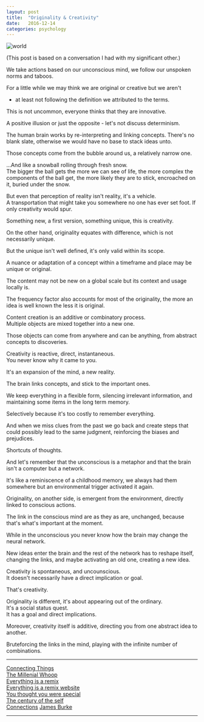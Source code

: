 ```yaml
---
layout: post
title:  "Originality & Creativity"
date:   2016-12-14
categories: psychology
---
```



![world]({{site.baseurl}}/assets/world.png)


(This post is based on a conversation I had with my significant other.)

We take actions based on our unconscious mind, we follow our unspoken
norms and taboos.

For a little while we may think we are original or creative but we aren't
- at least not following the definition we attributed to the terms.

This is not uncommon, everyone thinks that they are innovative.

A positive illusion or just the opposite - let's not discuss determinism.

The human brain works by re-interpreting and linking concepts. There's
no blank slate, otherwise we would have no base to stack ideas unto.

Those concepts come from the bubble around us, a relatively narrow one.

...And like a snowball rolling through fresh snow.  
The bigger the ball gets the more we can see of life, the more complex
the components of the ball get, the more likely they are to stick,
encroached on it, buried under the snow.

But even that perception of reality isn't reality, it's a vehicle.  
A transportation that might take you somewhere no one has ever set foot. If
only creativity would spur.

Something new, a first version, something unique, this is creativity.

On the other hand, originality equates with difference, which is not
necessarily unique.

But the unique isn't well defined, it's only valid within its scope.

A nuance or adaptation of a concept within a timeframe and place may be
unique or original.

The content may not be new on a global scale but its context and usage
locally is.

The frequency factor also accounts for most of the originality, the more an
idea is well known the less it is original.

Content creation is an additive or combinatory process.  
Multiple objects are mixed together into a new one.

Those objects can come from anywhere and can be anything, from abstract
concepts to discoveries.

Creativity is reactive, direct, instantaneous.  
You never know why it came to you.

It's an expansion of the mind, a new reality.

The brain links concepts, and stick to the important ones.

We keep everything in a flexible form, silencing irrelevant information, and
maintaining some items in the long term memory.

Selectively because it's too costly to remember everything.

And when we miss clues from the past we go back and create steps that
could possibly lead to the same judgment, reinforcing the biases and
prejudices.

Shortcuts of thoughts.

And let's remember that the unconscious is a metaphor and that the brain isn't
a computer but a network.

It's like a reminiscence of a childhood memory, we always had them
somewhere but an environmental trigger activated it again.

Originality, on another side, is emergent from the environment, directly
linked to conscious actions.

The link in the conscious mind are as they as are, unchanged, because
that's what's important at the moment.

While in the unconscious you never know how the brain may change the
neural network.

New ideas enter the brain and the rest of the network has to reshape
itself, changing the links, and maybe activating an old one, creating
a new idea.

Creativity is spontaneous, and uncounscious.  
It doesn't necessarily have a direct implication or goal.

That's creativity.

Originality is different, it's about appearing out of the ordinary.  
It's a social status quest.  
It has a goal and direct implications.  

Moreover, creativity itself is additive, directing you from one abstract
idea to another.

Bruteforcing the links in the mind, playing with the infinite number
of combinations.



-----

[Connecting Things](https://hackernoon.com/connecting-things-3b9f5f79e134#.gblpw2qgk)  
[The Millenial Whoop](http://qz.com/767812/millennial-whoop/)  
[Everything is a remix](http://www.youtube.com/watch?v=coGpmA4saEk)  
[Everything is a remix website](http://everythingisaremix.info/)  
[You thought you were special](http://andyouthoughtyouwerespecial.ml/)  
[The century of the self](https://en.wikipedia.org/wiki/The_Century_Of_The_Self)  
[Connections](https://en.wikipedia.org/wiki/Connections_(TV_series))  
[James Burke](https://en.wikipedia.org/wiki/James_Burke_(science_historian))  

-----
